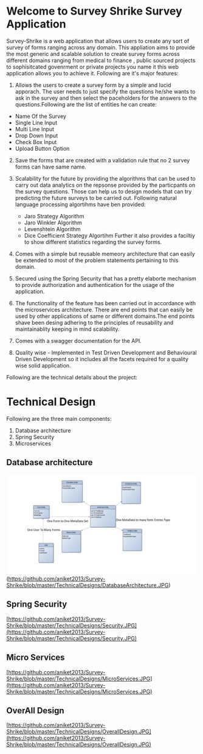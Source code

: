 # Welcome to Survey Shrike Survey Application
Survey-Shrike is a web application that allows users to create any sort of survey of forms ranging across any domain. This appliation aims to provide the most generic and scalable solution to create survey forms across different domains ranging from medical to finance , public sourced projects to sophisitcated govenrment or private projects you name it this web application allows you to achieve it. Following are it's major features:

 

 1. Allows the users to create a survey form by a simple and lucid apporach. The user needs to just specify the questions he/she wants to ask in the survey and then select the paceholders for the answers to the questions.Following are the list of entities he can create:
   - Name Of the Survey
   - Single Line Input
 - Multi Line Input
 - Drop Down Input
 - Check Box  Input
 - Upload Button Option
 
2. Save the forms that are created with a validation rule that no 2 survey forms can have same name.
3. Scalability for the future by providing the algorithms that can be used to carry out data analytics on the repsonse provided by the particpants on the survey questions. Those can help us to design models that can try predicting the future surveys to be carried out. Following natural language processing algortihms have ben provided:
    - Jaro Strategy Algorithm
   - Jaro Winkler Algorithm
   - Levenshtein Algorithm
   - Dice Coefficient Strategy Algortihm
   Further it also provides a faciltiy to show different statistics regarding the survey forms.

4. Comes with a simple but reusable memeory architecture that can easily be extended to most of the problem statements pertaining to this domain.
5. Secured using the Spring Security that has a pretty elaborte mechanism to provide authorization and authentication for the usage of the application.
6. The functionality of the feature has been carried out in accordance with the microservices architecture. There are end points that can easily be used by other applications of same or different domains.The end points shave been desing adhering to the principles of reusability and maintainablity keeping in mind scalability.
7. Comes with a swagger documentation for the API.
8. Quality wise - Implemented in Test Driven Development and Behavioural Driven Development so it includes all the facets required for a quality wise solid application.


Following are the technical details about the project:
     
#  Technical Design

Following are the three main components:
   

 1. Database architecture
 2. Spring Security
 3. Microservices
 

## Database architecture

![alt text](https://github.com/aniket2013/Survey-Shrike/blob/master/TechnicalDesigns/DatabaseArchitecture.JPG)(https://github.com/aniket2013/Survey-Shrike/blob/master/TechnicalDesigns/DatabaseArchitecture.JPG)

##  Spring Security
[https://github.com/aniket2013/Survey-Shrike/blob/master/TechnicalDesigns/Security.JPG](https://github.com/aniket2013/Survey-Shrike/blob/master/TechnicalDesigns/Security.JPG)

##  Micro Services
[https://github.com/aniket2013/Survey-Shrike/blob/master/TechnicalDesigns/MicroServices.JPG](https://github.com/aniket2013/Survey-Shrike/blob/master/TechnicalDesigns/MicroServices.JPG)

##  OverAll Design
[https://github.com/aniket2013/Survey-Shrike/blob/master/TechnicalDesigns/OverallDesign.JPG](https://github.com/aniket2013/Survey-Shrike/blob/master/TechnicalDesigns/OverallDesign.JPG)

